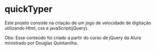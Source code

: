 # quickTyper

Este projeto consiste na criação de um jogo de velocidade de digitação utilizando  Html, css   e javaScript(jQuery). 


Obs: Esse conteúdo foi criado a partir do curso de jQuery da Alura ministrado por Douglas Quintanilha.
